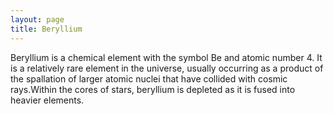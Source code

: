```yaml
---
layout: page
title: Beryllium
---
```


Beryllium is a chemical element with the symbol Be and atomic number 4. It is a relatively rare element in the universe, usually occurring as a product of the spallation of larger atomic nuclei that have collided with cosmic rays.Within the cores of stars, beryllium is depleted as it is fused into heavier elements.
